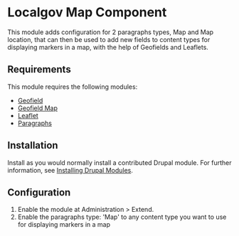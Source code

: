 # Localgov Map Component

This module adds configuration for 2 paragraphs types, Map and Map location, that can then be used to add new fields to content types for displaying markers in a map, with the help of Geofields and Leaflets.

## Requirements

This module requires the following modules:

- [Geofield](https://www.drupal.org/project/geofield)
- [Geofield Map](https://www.drupal.org/project/geofield_map)
- [Leaflet](https://www.drupal.org/project/leaflet)
- [Paragraphs](https://www.drupal.org/project/paragraphs)

## Installation

Install as you would normally install a contributed Drupal module. For further information, see [Installing Drupal Modules](https://www.drupal.org/docs/extending-drupal/installing-drupal-modules).

## Configuration

1. Enable the module at Administration > Extend.
2. Enable the paragraphs type: 'Map' to any content type you want to use for displaying markers in a map


